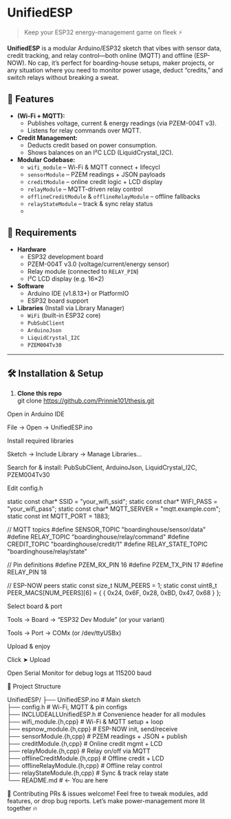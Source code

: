 # UnifiedESP

> Keep your ESP32 energy-management game on fleek ⚡️

**UnifiedESP** is a modular Arduino/ESP32 sketch that vibes with sensor data, credit tracking, and relay control—both online (MQTT) and offline (ESP-NOW). No cap, it’s perfect for boarding-house setups, maker projects, or any situation where you need to monitor power usage, deduct “credits,” and switch relays without breaking a sweat.

## 🚀 Features

- **(Wi-Fi + MQTT):**  
  - Publishes voltage, current & energy readings (via PZEM-004T v3).  
  - Listens for relay commands over MQTT.
- **Credit Management:**  
  - Deducts credit based on power consumption.  
  - Shows balances on an I²C LCD (LiquidCrystal_I2C).  
- **Modular Codebase:**  
  - `wifi_module` – Wi-Fi & MQTT connect + lifecycl
  - `sensorModule` – PZEM readings + JSON payloads  
  - `creditModule` – online credit logic + LCD display  
  - `relayModule` – MQTT-driven relay control  
  - `offlineCreditModule` & `offlineRelayModule` – offline fallbacks  
  - `relayStateModule` – track & sync relay status
  - 
## 🔧 Requirements

- **Hardware**  
  - ESP32 development board  
  - PZEM-004T v3.0 (voltage/current/energy sensor)  
  - Relay module (connected to `RELAY_PIN`)  
  - I²C LCD display (e.g. 16×2)  
- **Software**  
  - Arduino IDE (v1.8.13+) or PlatformIO  
  - ESP32 board support  
- **Libraries** (Install via Library Manager)  
  - `WiFi` (built-in ESP32 core)  
  - `PubSubClient`  
  - `ArduinoJson`  
  - `LiquidCrystal_I2C`  
  - `PZEM004Tv30`

---

## 🛠️ Installation & Setup

1. **Clone this repo**  
   git clone https://github.com/Prinnie101/thesis.git

Open in Arduino IDE

File → Open → UnifiedESP.ino

Install required libraries

Sketch → Include Library → Manage Libraries…

Search for & install: PubSubClient, ArduinoJson, LiquidCrystal_I2C, PZEM004Tv30

Edit config.h

static const char* SSID         = "your_wifi_ssid";
static const char* WIFI_PASS    = "your_wifi_pass";
static const char* MQTT_SERVER  = "mqtt.example.com";
static const int   MQTT_PORT    = 1883;

// MQTT topics
#define SENSOR_TOPIC      "boardinghouse/sensor/data"
#define RELAY_TOPIC       "boardinghouse/relay/command"
#define CREDIT_TOPIC      "boardinghouse/credit/1"
#define RELAY_STATE_TOPIC "boardinghouse/relay/state"

// Pin definitions
#define PZEM_RX_PIN 16
#define PZEM_TX_PIN 17
#define RELAY_PIN   18

// ESP-NOW peers
static const size_t NUM_PEERS = 1;
static const uint8_t PEER_MACS[NUM_PEERS][6] = {
  { 0x24, 0x6F, 0x28, 0xBD, 0x47, 0x68 }
};

Select board & port

Tools → Board → “ESP32 Dev Module” (or your variant)

Tools → Port → COMx (or /dev/ttyUSBx)

Upload & enjoy

Click ➤ Upload

Open Serial Monitor for debug logs at 115200 baud

📂 Project Structure

UnifiedESP/
├── UnifiedESP.ino           # Main sketch  
├── config.h                 # Wi-Fi, MQTT & pin configs  
├── INCLUDEALLUnifiedESP.h   # Convenience header for all modules  
├── wifi_module.{h,cpp}      # Wi-Fi & MQTT setup + loop  
├── espnow_module.{h,cpp}    # ESP-NOW init, send/receive  
├── sensorModule.{h,cpp}     # PZEM readings + JSON + publish  
├── creditModule.{h,cpp}     # Online credit mgmt + LCD  
├── relayModule.{h,cpp}      # Relay on/off via MQTT  
├── offlineCreditModule.{h,cpp}  # Offline credit + LCD  
├── offlineRelayModule.{h,cpp}   # Offline relay control  
├── relayStateModule.{h,cpp}     # Sync & track relay state  
└── README.md                # ← You are here  

🤝 Contributing
PRs & issues welcome! Feel free to tweak modules, add features, or drop bug reports. Let’s make power-management more lit together 🔥

